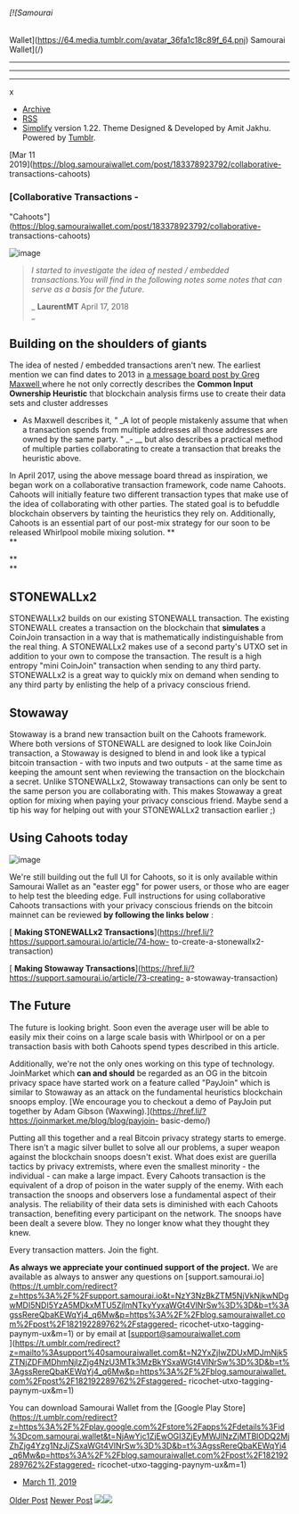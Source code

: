 ###### [![Samourai
Wallet](https://64.media.tumblr.com/avatar_36fa1c18c89f_64.pnj) Samourai
Wallet](/)

* * *

* * *

* * *

x

  * [Archive](/archive)
  * [RSS](https://blog.samouraiwallet.com/rss)
  * [Simplify](http://simplifytheme.tumblr.com) version 1.22. Theme Designed & Developed by [](http://amitjakhu.com)Amit Jakhu. Powered by [Tumblr](http://tumblr.com).

[Mar 11  
2019](https://blog.samouraiwallet.com/post/183378923792/collaborative-
transactions-cahoots)

### [Collaborative Transactions -
"Cahoots"](https://blog.samouraiwallet.com/post/183378923792/collaborative-
transactions-cahoots)

![image](https://64.media.tumblr.com/169476ac38e6177af96c58e81ededdcb/tumblr_inline_po7415iHq71tu47rq_500.png)

>   _I started to investigate the idea of nested / embedded transactions.You
> will find in the following notes some notes that can serve as a basis for
> the future._
>
>  _ **LaurentMT** April 17, 2018  
> _

##  

##  **Building on the shoulders of giants**

The idea of nested / embedded transactions aren't new. The earliest mention we
can find dates to 2013 in [a message board post by Greg Maxwell
](https://href.li/?https://bitcointalk.org/index.php?topic=139581.0)where he
not only correctly describes the **Common Input Ownership Heuristic** that
blockchain analysis firms use to create their data sets and cluster addresses
- As Maxwell describes it, _"_ _A lot of people mistakenly assume that when a
transaction spends from multiple addresses all those addresses are owned by
the same party. "  _- __ but also describes a practical method of multiple
parties collaborating to create a transaction that breaks the heuristic above.  

In April 2017, using the above message board thread as inspiration, we began
work on a collaborative transaction framework, code name Cahoots. Cahoots will
initially feature two different transaction types that make use of the idea of
collaborating with other parties. The stated goal is to befuddle blockchain
observers by tainting the heuristics they rely on. Additionally, Cahoots is an
essential part of our post-mix strategy for our soon to be released Whirlpool
mobile mixing solution. **  
**

**  
**

## **STONEWALLx2**

STONEWALLx2 builds on our existing STONEWALL transaction. The existing
STONEWALL creates a transaction on the blockchain that **simulates** a
CoinJoin transaction in a way that is mathematically indistinguishable from
the real thing. A STONEWALLx2 makes use of a second party's UTXO set in
addition to your own to compose the transaction. The result is a high entropy
"mini CoinJoin" transaction when sending to any third party. STONEWALLx2 is a
great way to quickly mix on demand when sending to any third party by
enlisting the help of a privacy conscious friend.

  

##  **Stowaway**

Stowaway is a brand new transaction built on the Cahoots framework. Where both
versions of STONEWALL are designed to look like CoinJoin transaction, a
Stowaway is designed to blend in and look like a typical bitcoin transaction -
with two inputs and two outputs - at the same time as keeping the amount sent
when reviewing the transaction on the blockchain a secret. Unlike STONEWALLx2,
Stowaway transactions can only be sent to the same person you are
collaborating with. This makes Stowaway a great option for mixing when paying
your privacy conscious friend. Maybe send a tip his way for helping out with
your STONEWALLx2 transaction earlier ;)  

  

## **Using Cahoots today**

![image](https://64.media.tumblr.com/622739b3dc4a588e699fe78b63e8fd34/tumblr_inline_po7a6fJXf51tu47rq_500.png)

  

We're still building out the full UI for Cahoots, so it is only available
within Samourai Wallet as an "easter egg" for power users, or those who are
eager to help test the bleeding edge. Full instructions for using
collaborative Cahoots transactions with your privacy conscious friends on the
bitcoin mainnet can be reviewed **by following the links below** :  

[ **Making STONEWALLx2
Transactions**](https://href.li/?https://support.samourai.io/article/74-how-
to-create-a-stonewallx2-transaction)

[ **Making Stowaway
Transactions**](https://href.li/?https://support.samourai.io/article/73-creating-
a-stowaway-transaction)

  

##  **The Future**

The future is looking bright. Soon even the average user will be able to
easily  mix their coins on a large scale basis with Whirlpool or on a per
transaction basis with both Cahoots spend types described in this article.  

Additionally, we're not the only ones working on this type of technology.
JoinMarket which **can and should** be regarded as an OG in the bitcoin
privacy space have started work on a feature called "PayJoin" which is similar
to Stowaway as an attack on the fundamental heuristics blockchain snoops
employ. [We encourage you to checkout a demo of PayJoin put together by Adam
Gibson (Waxwing).](https://href.li/?https://joinmarket.me/blog/blog/payjoin-
basic-demo/)

Putting all this together and a real Bitcoin privacy strategy starts to
emerge. There isn't a magic silver bullet to solve all our problems, a super
weapon against the blockchain snoops doesn't exist. What does exist are
guerilla tactics by privacy extremists, where even the smallest minority - the
individual - can make a large impact. Every Cahoots transaction is the
equivalent of a drop of poison in the water supply of the enemy. With each
transaction the snoops and observers lose a fundamental aspect of their
analysis. The reliability of their data sets is diminished with each Cahoots
transaction, benefiting every participant on the network. The snoops have been
dealt a severe blow. They no longer know what they thought they knew.  

Every transaction matters. Join the fight.  

 **As always we appreciate your continued support of the project.** We are
available as always to answer any questions on
[support.samourai.io](https://t.umblr.com/redirect?z=https%3A%2F%2Fsupport.samourai.io&t=NzY3NzBkZTM5NjVkNjkwNDgwMDI5NDI5YzA5MDkxMTU5ZjlmNTkyYyxaWGt4VlNrSw%3D%3D&b=t%3AgssRereQbaKEWqYj4_q6Mw&p=https%3A%2F%2Fblog.samouraiwallet.com%2Fpost%2F182192289762%2Fstaggered-
ricochet-utxo-tagging-paynym-ux&m=1) or by email at
[support@samouraiwallet.com  
](https://t.umblr.com/redirect?z=mailto%3Asupport%40samouraiwallet.com&t=N2YxZjIwZDUxMDJmNjk5ZTNjZDFiMDhmNjIzZjg4NzU3MTk3MzBkYSxaWGt4VlNrSw%3D%3D&b=t%3AgssRereQbaKEWqYj4_q6Mw&p=https%3A%2F%2Fblog.samouraiwallet.com%2Fpost%2F182192289762%2Fstaggered-
ricochet-utxo-tagging-paynym-ux&m=1)

You can download Samourai Wallet from the [Google Play
Store](https://t.umblr.com/redirect?z=https%3A%2F%2Fplay.google.com%2Fstore%2Fapps%2Fdetails%3Fid%3Dcom.samourai.wallet&t=NjAwYjc1ZjEwOGI3ZjEyMWJlNzZjMTBlODQ2MjZhZjg4Yzg1NzJjZSxaWGt4VlNrSw%3D%3D&b=t%3AgssRereQbaKEWqYj4_q6Mw&p=https%3A%2F%2Fblog.samouraiwallet.com%2Fpost%2F182192289762%2Fstaggered-
ricochet-utxo-tagging-paynym-ux&m=1)  

  * [March 11, 2019](https://blog.samouraiwallet.com/post/183378923792/collaborative-transactions-cahoots)

[Older Post](https://blog.samouraiwallet.com/post/182192289762) [Newer
Post](https://blog.samouraiwallet.com/post/185312260292)
![](https://px.srvcs.tumblr.com/impixu?T=1653247933&J=eyJ0eXBlIjoidXJsIiwidXJsIjoiaHR0cDovL2Jsb2cuc2Ftb3VyYWl3YWxsZXQuY29tL3Bvc3QvMTgzMzc4OTIzNzkyL2NvbGxhYm9yYXRpdmUtdHJhbnNhY3Rpb25zLWNhaG9vdHMiLCJyZXF0eXBlIjowLCJyb3V0ZSI6Ii9wb3N0LzppZC86c3VtbWFyeSIsIm5vc2NyaXB0IjoxfQ==&U=AKAJKMDFEB&K=be6ac3634f66a706a2b71b7722df6d495598fb0d797a05f2ce664ac296581684&R=)![](https://px.srvcs.tumblr.com/impixu?T=1653247933&J=eyJ0eXBlIjoicG9zdCIsInVybCI6Imh0dHA6Ly9ibG9nLnNhbW91cmFpd2FsbGV0LmNvbS9wb3N0LzE4MzM3ODkyMzc5Mi9jb2xsYWJvcmF0aXZlLXRyYW5zYWN0aW9ucy1jYWhvb3RzIiwicmVxdHlwZSI6MCwicm91dGUiOiIvcG9zdC86aWQvOnN1bW1hcnkiLCJwb3N0cyI6W3sicG9zdGlkIjoiMTgzMzc4OTIzNzkyIiwiYmxvZ2lkIjoyMzUxNTI3NzMsInNvdXJjZSI6MzN9XSwibm9zY3JpcHQiOjF9&U=HGHBEKMKGF&K=5b0d7b101cae3fa3e2b4e86785ed0b22719afee41a48f584cc8d2655c07266d3&R=)


